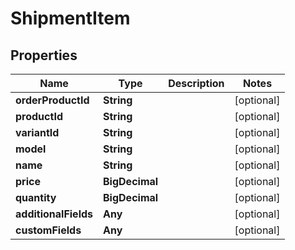 

# ShipmentItem


## Properties

Name | Type | Description | Notes
------------ | ------------- | ------------- | -------------
**orderProductId** | **String** |  |  [optional]
**productId** | **String** |  |  [optional]
**variantId** | **String** |  |  [optional]
**model** | **String** |  |  [optional]
**name** | **String** |  |  [optional]
**price** | **BigDecimal** |  |  [optional]
**quantity** | **BigDecimal** |  |  [optional]
**additionalFields** | **Any** |  |  [optional]
**customFields** | **Any** |  |  [optional]



